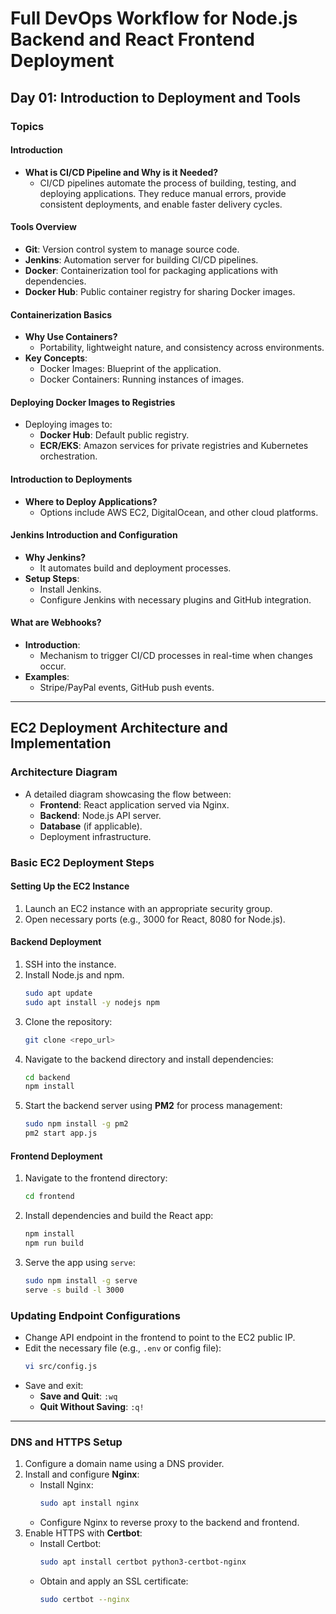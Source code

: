# Full DevOps Workflow for Node.js Backend and React Frontend Deployment

## Day 01: Introduction to Deployment and Tools

### Topics

#### Introduction

- **What is CI/CD Pipeline and Why is it Needed?**
  - CI/CD pipelines automate the process of building, testing, and deploying applications. They reduce manual errors, provide consistent deployments, and enable faster delivery cycles.

#### Tools Overview

- **Git**: Version control system to manage source code.
- **Jenkins**: Automation server for building CI/CD pipelines.
- **Docker**: Containerization tool for packaging applications with dependencies.
- **Docker Hub**: Public container registry for sharing Docker images.

#### Containerization Basics

- **Why Use Containers?**
  - Portability, lightweight nature, and consistency across environments.
- **Key Concepts**:
  - Docker Images: Blueprint of the application.
  - Docker Containers: Running instances of images.

#### Deploying Docker Images to Registries

- Deploying images to:
  - **Docker Hub**: Default public registry.
  - **ECR/EKS**: Amazon services for private registries and Kubernetes orchestration.

#### Introduction to Deployments

- **Where to Deploy Applications?**
  - Options include AWS EC2, DigitalOcean, and other cloud platforms.

#### Jenkins Introduction and Configuration

- **Why Jenkins?**
  - It automates build and deployment processes.
- **Setup Steps**:
  - Install Jenkins.
  - Configure Jenkins with necessary plugins and GitHub integration.

#### What are Webhooks?

- **Introduction**:
  - Mechanism to trigger CI/CD processes in real-time when changes occur.
- **Examples**:
  - Stripe/PayPal events, GitHub push events.

---

## EC2 Deployment Architecture and Implementation

### Architecture Diagram

- A detailed diagram showcasing the flow between:
  - **Frontend**: React application served via Nginx.
  - **Backend**: Node.js API server.
  - **Database** (if applicable).
  - Deployment infrastructure.

### Basic EC2 Deployment Steps

#### Setting Up the EC2 Instance

1. Launch an EC2 instance with an appropriate security group.
2. Open necessary ports (e.g., 3000 for React, 8080 for Node.js).

#### Backend Deployment

1. SSH into the instance.
2. Install Node.js and npm.
   ```bash
   sudo apt update
   sudo apt install -y nodejs npm
   ```
3. Clone the repository:
   ```bash
   git clone <repo_url>
   ```
4. Navigate to the backend directory and install dependencies:
   ```bash
   cd backend
   npm install
   ```
5. Start the backend server using **PM2** for process management:
   ```bash
   sudo npm install -g pm2
   pm2 start app.js
   ```

#### Frontend Deployment

1. Navigate to the frontend directory:
   ```bash
   cd frontend
   ```
2. Install dependencies and build the React app:
   ```bash
   npm install
   npm run build
   ```
3. Serve the app using `serve`:
   ```bash
   sudo npm install -g serve
   serve -s build -l 3000
   ```

### Updating Endpoint Configurations

- Change API endpoint in the frontend to point to the EC2 public IP.
- Edit the necessary file (e.g., `.env` or config file):
  ```bash
  vi src/config.js
  ```
- Save and exit:
  - **Save and Quit**: `:wq`
  - **Quit Without Saving**: `:q!`

---

### DNS and HTTPS Setup

1. Configure a domain name using a DNS provider.
2. Install and configure **Nginx**:
   - Install Nginx:
     ```bash
     sudo apt install nginx
     ```
   - Configure Nginx to reverse proxy to the backend and frontend.
3. Enable HTTPS with **Certbot**:
   - Install Certbot:
     ```bash
     sudo apt install certbot python3-certbot-nginx
     ```
   - Obtain and apply an SSL certificate:
     ```bash
     sudo certbot --nginx
     ```
